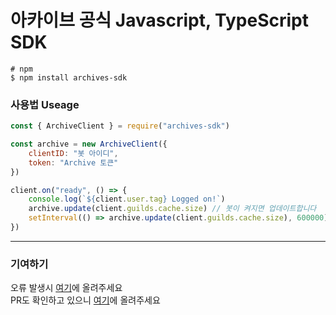# 아카이브 공식 Javascript, TypeScript SDK

```
# npm
$ npm install archives-sdk
```

### 사용법 Useage
```js
const { ArchiveClient } = require("archives-sdk")

const archive = new ArchiveClient({
    clientID: "봇 아이디",
    token: "Archive 토큰"
})

client.on("ready", () => {
    console.log(`${client.user.tag} Logged on!`)
    archive.update(client.guilds.cache.size) // 봇이 켜지면 업데이트합니다
    setInterval(() => archive.update(client.guilds.cache.size), 600000) // 10분마다 서버 수를 업데이트합니다. (3회/분)
})

```

-----
### 기여하기
오류 발생시 [여기](https://github.com/Archive-Discord/Javascript-SDK/issues)에 올려주세요\
PR도 확인하고 있으니 [여기](https://github.com/Archive-Discord/Javascript-SDK/pulls)에 올려주세요
